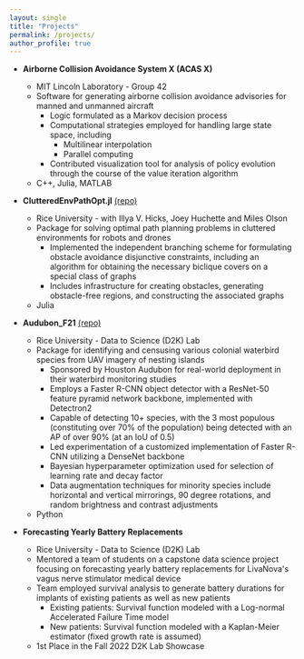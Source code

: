 ```yaml
---
layout: single
title: "Projects"
permalink: /projects/
author_profile: true
---
```


* **Airborne Collision Avoidance System X (ACAS X)**
  * MIT Lincoln Laboratory - Group 42
  * Software for generating airborne collision avoidance advisories for manned and unmanned aircraft
    * Logic formulated as a Markov decision process
    * Computational strategies employed for handling large state space, including
      * Multilinear interpolation
      * Parallel computing
    * Contributed visualization tool for analysis of policy evolution through the course of the value iteration algorithm
  * C++, Julia, MATLAB

* **ClutteredEnvPathOpt.jl** [(repo)](https://github.com/raulgarcia66/ClutteredEnvPathOpt.jl)
  * Rice University - with Illya V. Hicks, Joey Huchette and Miles Olson
  * Package for solving optimal path planning problems in cluttered environments for robots and drones
    <!-- * Formulated as a mixed-integer quadratically-constrained quadratic program (MIQCQP) with disjunctive contraints for assigning footsteps or waypoints to obstacle-free regions -->
    * Implemented the independent branching scheme for formulating obstacle avoidance disjunctive constraints, including an algorithm for obtaining the necessary biclique covers on a special class of graphs
    * Includes infrastructure for creating obstacles, generating obstacle-free regions, and constructing the associated graphs
    <!-- * Disjunctive constraint formulation approaches:
      * Independent branching scheme
      * Big-M -->
  * Julia

* **Audubon_F21** [(repo)](https://github.com/RiceD2KLab/Audubon_F21/tree/SP22)
  * Rice University - Data to Science (D2K) Lab
  * Package for identifying and censusing various colonial waterbird species from UAV imagery of nesting islands
    * Sponsored by Houston Audubon for real-world deployment in their waterbird monitoring studies
    * Employs a Faster R-CNN object detector with a ResNet-50 feature pyramid network backbone, implemented with Detectron2
    * Capable of detecting 10+ species, with the 3 most populous (constituting over 70% of the population) being detected with an AP of over 90% (at an IoU of 0.5)
    * Led experimentation of a customized implementation of Faster R-CNN utilizing a DenseNet backbone
    * Bayesian hyperparameter optimization used for selection of learning rate and decay factor
    * Data augmentation techniques for minority species include horizontal and vertical mirrorings, 90 degree rotations, and random brightness and contrast adjustments
  * Python

* **Forecasting Yearly Battery Replacements**
  * Rice University - Data to Science (D2K) Lab
  * Mentored a team of students on a capstone data science project focusing on forecasting yearly battery replacements for LivaNova's vagus nerve stimulator medical device
  * Team employed survival analysis to generate battery durations for implants of existing patients as well as new patients
    * Existing patients: Survival function modeled with a Log-normal Accelerated Failure Time model
    * New patients: Survival function modeled with a Kaplan-Meier estimator (fixed growth rate is assumed)
  * 1st Place in the Fall 2022 D2K Lab Showcase